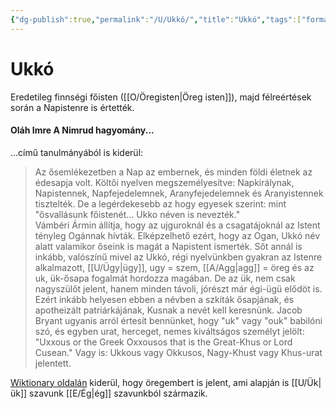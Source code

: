 ```yaml
---
{"dg-publish":true,"permalink":"/U/Ukkó/","title":"Ukkó","tags":["formatted🟢"],"created":"2023-10-13T12:45","updated":"2023-10-13T12:45"}
---
```



# Ukkó



Eredetileg finnségi főisten ([[O/Öregisten\|Öreg isten]]), majd félreértések során a Napistenre is értették.

#### Oláh Imre A Nimrud hagyomány...

...című tanulmányából is kiderül:  
> Az ősemlékezetben a Nap az embernek, és minden földi életnek az édesapja volt. Költői nyelven megszemélyesítve: Napkirálynak, Napistennek, Napfejedelemnek, Aranyfejedelemnek és Aranyistennek tisztelték. De a legérdekesebb az hogy egyesek szerint: mint "ősvallásunk főistenét... Ukko néven is nevezték."  
> Vámbéri Ármin állítja, hogy az ujguroknál és a csagatájoknál az Istent tényleg Ogánnak hívták. Elképzelhető ezért, hogy az Ogan, Ukkó név alatt valamikor őseink is magát a Napistent ismerték. Sőt annál is inkább, valószínű mivel az Ukkó, régi nyelvünkben gyakran az Istenre alkalmazott, [[U/Ügy\|ügy]], ugy = szem, [[A/Agg\|agg]] = öreg és az uk, ük-ősapa fogalmát hordozza magában. De az ük, nem csak nagyszülőt jelent, hanem minden távoli, jórészt már égi-ügü elődöt is. Ezért inkább helyesen ebben a névben a szkiták ősapjának, és apotheizált patriárkájának, Kusnak a nevét kell keresnünk. Jacob Bryant ugyanis arról értesít bennünket, hogy "uk" vagy "ouk" babilóni szó, és egyben urat, herceget, nemes kiváltságos személyt jelölt: "Uxxous or the Greek Oxxousos that is the Great-Khus or Lord Cusean." Vagy is: Ukkous vagy Okkusos, Nagy-Khust vagy Khus-urat jelentett.  

[Wiktionary oldalán](https://en.m.wiktionary.org/wiki/ukko#Finnish) kiderül, hogy öregembert is jelent, ami alapján is [[U/Ük\|ük]] szavunk [[E/Ég\|ég]] szavunkból származik.  